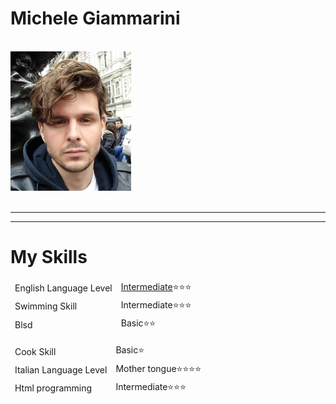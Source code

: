 
  <body/>
  

<p><h1>Michele Giammarini </h1></p>
<br>
     

<img src="London.jpg" alt="Michele Giammarini">


<br>
  <br>
  <hr>
  <hr>
  <h1>My Skills</h1>

  
  
      
   <table>
  <thead>
  <tr><td>
      English Language Level</td>
      <td> <a href="https://certs.duolingo.com/hxxf5ek9">Intermediate</a>⭐⭐⭐ </td>
         </tr><tr>
           <td>Swimming Skill</td>
            <td>Intermediate⭐⭐⭐</td>
             </tr><tr>
              <td>Blsd</td>
       <td>Basic⭐⭐</td></tr>
   </thead>
</table>

   <table>
  <thead>
  <tr><td>Cook Skill</td>
           
 <td>Basic⭐</td>
         </tr><tr>
           <td>Italian Language Level</td>
            <td>Mother tongue⭐⭐⭐⭐</td>
             </tr><tr>
              <td>Html programming</td>
       <td>Intermediate⭐⭐⭐</td></tr>
   </thead>
</table>
    
